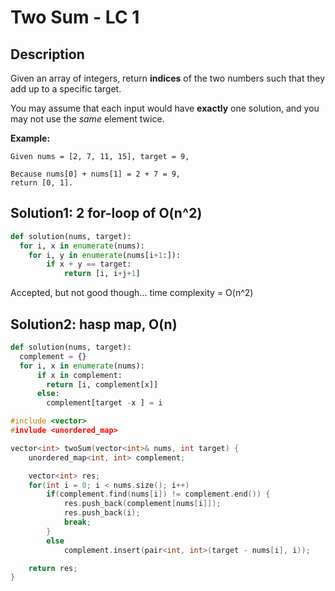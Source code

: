 # Two Sum - LC 1

## Description
Given an array of integers, return **indices** of the two numbers such that they add up to a specific target.

You may assume that each input would have **exactly** one solution, and you may not use the *same* element twice.

**Example:**

```
Given nums = [2, 7, 11, 15], target = 9,

Because nums[0] + nums[1] = 2 + 7 = 9,
return [0, 1].
```

## Solution1: 2 for-loop of O(n^2)
```python
def solution(nums, target):
  for i, x in enumerate(nums):
    for i, y in enumerate(nums[i+1:]):
        if x + y == target:
            return [i, i+j+1]
```
Accepted, but not good though... time complexity = O(n^2)

## Solution2: hasp map, O(n)
```python
def solution(nums, target):
  complement = {}
  for i, x in enumerate(nums):
      if x in complement:
        return [i, complement[x]]
      else:
        complement[target -x ] = i
```

```cpp
#include <vector>
#invlude <unordered_map>

vector<int> twoSum(vector<int>& nums, int target) {
    unordered_map<int, int> complement;

    vector<int> res;
    for(int i = 0; i < nums.size(); i++)
        if(complement.find(nums[i]) != complement.end()) {
            res.push_back(complement[nums[i]]);
            res.push_back(i);
            break;
        }
        else 
            complement.insert(pair<int, int>(target - nums[i], i));

    return res;
}
```

